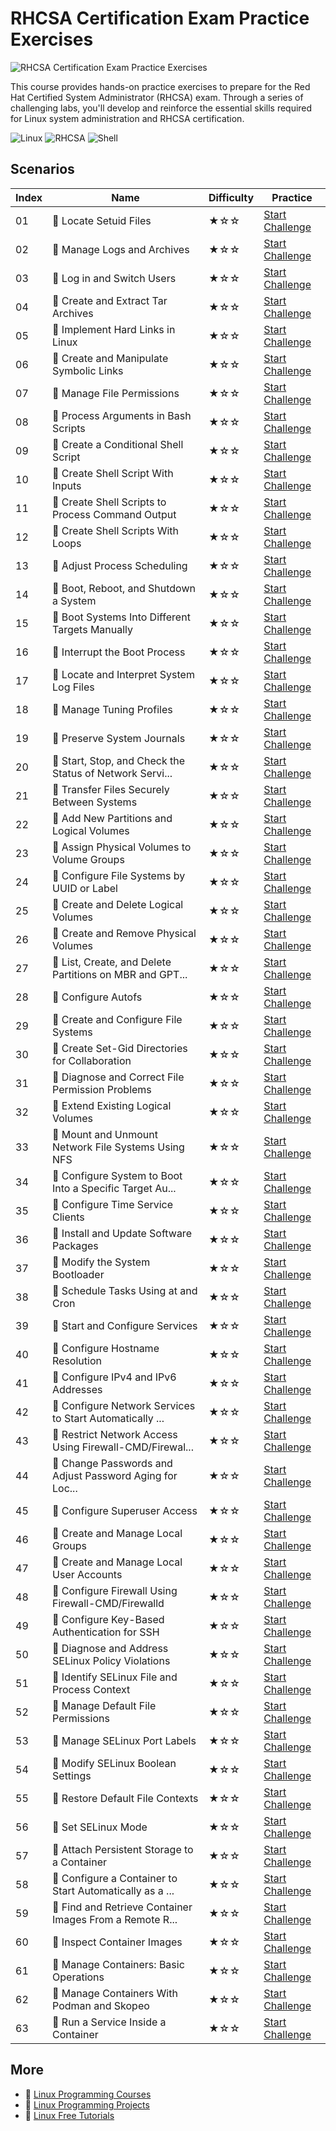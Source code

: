 # RHCSA Certification Exam Practice Exercises

![RHCSA Certification Exam Practice Exercises](https://cover-creator.appbot.io/rhcsa-certification-exam-practice-exercises.png)

This course provides hands-on practice exercises to prepare for the Red Hat Certified System Administrator (RHCSA) exam. Through a series of challenging labs, you'll develop and reinforce the essential skills required for Linux system administration and RHCSA certification.

![Linux](https://img.shields.io/badge/Linux-whitesmoke?style=for-the-badge&logo=linux)
![RHCSA](https://img.shields.io/badge/RHCSA-whitesmoke?style=for-the-badge&logo=rhcsa)
![Shell](https://img.shields.io/badge/Shell-whitesmoke?style=for-the-badge&logo=shell)


## Scenarios

|   Index | Name                                                     | Difficulty   | Practice                                                                                                                                                 |
|---------|----------------------------------------------------------|--------------|----------------------------------------------------------------------------------------------------------------------------------------------------------|
|      01 | 🎯 Locate Setuid Files                                   | ★☆☆          | <a target='_blank' href='https://labex.io/tutorials/rhcsa-locate-setuid-files-389292'>Start Challenge</a>                                                |
|      02 | 🎯 Manage Logs and Archives                              | ★☆☆          | <a target='_blank' href='https://labex.io/tutorials/rhcsa-manage-logs-and-archives-389293'>Start Challenge</a>                                           |
|      03 | 🎯 Log in and Switch Users                               | ★☆☆          | <a target='_blank' href='https://labex.io/tutorials/rhcsa-log-in-and-switch-users-389335'>Start Challenge</a>                                            |
|      04 | 🎯 Create and Extract Tar Archives                       | ★☆☆          | <a target='_blank' href='https://labex.io/tutorials/rhcsa-create-and-extract-tar-archives-389290'>Start Challenge</a>                                    |
|      05 | 🎯 Implement Hard Links in Linux                         | ★☆☆          | <a target='_blank' href='https://labex.io/tutorials/rhcsa-implement-hard-links-in-linux-389291'>Start Challenge</a>                                      |
|      06 | 🎯 Create and Manipulate Symbolic Links                  | ★☆☆          | <a target='_blank' href='https://labex.io/tutorials/rhcsa-create-and-manipulate-symbolic-links-389312'>Start Challenge</a>                               |
|      07 | 🎯 Manage File Permissions                               | ★☆☆          | <a target='_blank' href='https://labex.io/tutorials/rhcsa-manage-file-permissions-389331'>Start Challenge</a>                                            |
|      08 | 🎯 Process Arguments in Bash Scripts                     | ★☆☆          | <a target='_blank' href='https://labex.io/tutorials/rhcsa-process-arguments-in-bash-scripts-389294'>Start Challenge</a>                                  |
|      09 | 🎯 Create a Conditional Shell Script                     | ★☆☆          | <a target='_blank' href='https://labex.io/tutorials/linux-create-a-conditional-shell-script-389443'>Start Challenge</a>                                  |
|      10 | 🎯 Create Shell Script With Inputs                       | ★☆☆          | <a target='_blank' href='https://labex.io/tutorials/linux-create-shell-script-with-inputs-389450'>Start Challenge</a>                                    |
|      11 | 🎯 Create Shell Scripts to Process Command Output        | ★☆☆          | <a target='_blank' href='https://labex.io/tutorials/linux-create-shell-scripts-to-process-command-output-389451'>Start Challenge</a>                     |
|      12 | 🎯 Create Shell Scripts With Loops                       | ★☆☆          | <a target='_blank' href='https://labex.io/tutorials/linux-create-shell-scripts-with-loops-389452'>Start Challenge</a>                                    |
|      13 | 🎯 Adjust Process Scheduling                             | ★☆☆          | <a target='_blank' href='https://labex.io/tutorials/linux-adjust-process-scheduling-389426'>Start Challenge</a>                                          |
|      14 | 🎯 Boot, Reboot, and Shutdown a System                   | ★☆☆          | <a target='_blank' href='https://labex.io/tutorials/linux-boot-reboot-and-shutdown-a-system-389429'>Start Challenge</a>                                  |
|      15 | 🎯 Boot Systems Into Different Targets Manually          | ★☆☆          | <a target='_blank' href='https://labex.io/tutorials/linux-boot-systems-into-different-targets-manually-389430'>Start Challenge</a>                       |
|      16 | 🎯 Interrupt the Boot Process                            | ★☆☆          | <a target='_blank' href='https://labex.io/tutorials/linux-interrupt-the-boot-process-389460'>Start Challenge</a>                                         |
|      17 | 🎯 Locate and Interpret System Log Files                 | ★☆☆          | <a target='_blank' href='https://labex.io/tutorials/linux-locate-and-interpret-system-log-files-389462'>Start Challenge</a>                              |
|      18 | 🎯 Manage Tuning Profiles                                | ★☆☆          | <a target='_blank' href='https://labex.io/tutorials/linux-manage-tuning-profiles-389467'>Start Challenge</a>                                             |
|      19 | 🎯 Preserve System Journals                              | ★☆☆          | <a target='_blank' href='https://labex.io/tutorials/linux-preserve-system-journals-389471'>Start Challenge</a>                                           |
|      20 | 🎯 Start, Stop, and Check the Status of Network Servi... | ★☆☆          | <a target='_blank' href='https://labex.io/tutorials/linux-start-stop-and-check-the-status-of-network-services-389487'>Start Challenge</a>                |
|      21 | 🎯 Transfer Files Securely Between Systems               | ★☆☆          | <a target='_blank' href='https://labex.io/tutorials/linux-transfer-files-securely-between-systems-389479'>Start Challenge</a>                            |
|      22 | 🎯 Add New Partitions and Logical Volumes                | ★☆☆          | <a target='_blank' href='https://labex.io/tutorials/linux-add-new-partitions-and-logical-volumes-389425'>Start Challenge</a>                             |
|      23 | 🎯 Assign Physical Volumes to Volume Groups              | ★☆☆          | <a target='_blank' href='https://labex.io/tutorials/linux-assign-physical-volumes-to-volume-groups-389427'>Start Challenge</a>                           |
|      24 | 🎯 Configure File Systems by UUID or Label               | ★☆☆          | <a target='_blank' href='https://labex.io/tutorials/linux-configure-file-systems-by-uuid-or-label-389434'>Start Challenge</a>                            |
|      25 | 🎯 Create and Delete Logical Volumes                     | ★☆☆          | <a target='_blank' href='https://labex.io/tutorials/linux-create-and-delete-logical-volumes-389445'>Start Challenge</a>                                  |
|      26 | 🎯 Create and Remove Physical Volumes                    | ★☆☆          | <a target='_blank' href='https://labex.io/tutorials/linux-create-and-remove-physical-volumes-389448'>Start Challenge</a>                                 |
|      27 | 🎯 List, Create, and Delete Partitions on MBR and GPT... | ★☆☆          | <a target='_blank' href='https://labex.io/tutorials/linux-list-create-and-delete-partitions-on-mbr-and-gpt-disks-389485'>Start Challenge</a>             |
|      28 | 🎯 Configure Autofs                                      | ★☆☆          | <a target='_blank' href='https://labex.io/tutorials/linux-configure-autofs-389433'>Start Challenge</a>                                                   |
|      29 | 🎯 Create and Configure File Systems                     | ★☆☆          | <a target='_blank' href='https://labex.io/tutorials/linux-create-and-configure-file-systems-389444'>Start Challenge</a>                                  |
|      30 | 🎯 Create Set-Gid Directories for Collaboration          | ★☆☆          | <a target='_blank' href='https://labex.io/tutorials/linux-create-set-gid-directories-for-collaboration-389449'>Start Challenge</a>                       |
|      31 | 🎯 Diagnose and Correct File Permission Problems         | ★☆☆          | <a target='_blank' href='https://labex.io/tutorials/linux-diagnose-and-correct-file-permission-problems-389454'>Start Challenge</a>                      |
|      32 | 🎯 Extend Existing Logical Volumes                       | ★☆☆          | <a target='_blank' href='https://labex.io/tutorials/linux-extend-existing-logical-volumes-389455'>Start Challenge</a>                                    |
|      33 | 🎯 Mount and Unmount Network File Systems Using NFS      | ★☆☆          | <a target='_blank' href='https://labex.io/tutorials/linux-mount-and-unmount-network-file-systems-using-nfs-389486'>Start Challenge</a>                   |
|      34 | 🎯 Configure System to Boot Into a Specific Target Au... | ★☆☆          | <a target='_blank' href='https://labex.io/tutorials/linux-configure-system-to-boot-into-a-specific-target-automatically-389483'>Start Challenge</a>      |
|      35 | 🎯 Configure Time Service Clients                        | ★☆☆          | <a target='_blank' href='https://labex.io/tutorials/linux-configure-time-service-clients-389442'>Start Challenge</a>                                     |
|      36 | 🎯 Install and Update Software Packages                  | ★☆☆          | <a target='_blank' href='https://labex.io/tutorials/linux-install-and-update-software-packages-389459'>Start Challenge</a>                               |
|      37 | 🎯 Modify the System Bootloader                          | ★☆☆          | <a target='_blank' href='https://labex.io/tutorials/linux-modify-the-system-bootloader-389469'>Start Challenge</a>                                       |
|      38 | 🎯 Schedule Tasks Using at and Cron                      | ★☆☆          | <a target='_blank' href='https://labex.io/tutorials/linux-schedule-tasks-using-at-and-cron-389475'>Start Challenge</a>                                   |
|      39 | 🎯 Start and Configure Services                          | ★☆☆          | <a target='_blank' href='https://labex.io/tutorials/linux-start-and-configure-services-389477'>Start Challenge</a>                                       |
|      40 | 🎯 Configure Hostname Resolution                         | ★☆☆          | <a target='_blank' href='https://labex.io/tutorials/linux-configure-hostname-resolution-389436'>Start Challenge</a>                                      |
|      41 | 🎯 Configure IPv4 and IPv6 Addresses                     | ★☆☆          | <a target='_blank' href='https://labex.io/tutorials/linux-configure-ipv4-and-ipv6-addresses-389437'>Start Challenge</a>                                  |
|      42 | 🎯 Configure Network Services to Start Automatically ... | ★☆☆          | <a target='_blank' href='https://labex.io/tutorials/linux-configure-network-services-to-start-automatically-at-boot-389439'>Start Challenge</a>          |
|      43 | 🎯 Restrict Network Access Using Firewall-CMD/Firewal... | ★☆☆          | <a target='_blank' href='https://labex.io/tutorials/linux-restrict-network-access-using-firewall-cmd-firewall-389473'>Start Challenge</a>                |
|      44 | 🎯 Change Passwords and Adjust Password Aging for Loc... | ★☆☆          | <a target='_blank' href='https://labex.io/tutorials/linux-change-passwords-and-adjust-password-aging-for-local-user-accounts-389480'>Start Challenge</a> |
|      45 | 🎯 Configure Superuser Access                            | ★☆☆          | <a target='_blank' href='https://labex.io/tutorials/linux-configure-superuser-access-389440'>Start Challenge</a>                                         |
|      46 | 🎯 Create and Manage Local Groups                        | ★☆☆          | <a target='_blank' href='https://labex.io/tutorials/linux-create-and-manage-local-groups-389446'>Start Challenge</a>                                     |
|      47 | 🎯 Create and Manage Local User Accounts                 | ★☆☆          | <a target='_blank' href='https://labex.io/tutorials/linux-create-and-manage-local-user-accounts-389447'>Start Challenge</a>                              |
|      48 | 🎯 Configure Firewall Using Firewall-CMD/Firewalld       | ★☆☆          | <a target='_blank' href='https://labex.io/tutorials/linux-configure-firewall-using-firewall-cmd-firewalld-389482'>Start Challenge</a>                    |
|      49 | 🎯 Configure Key-Based Authentication for SSH            | ★☆☆          | <a target='_blank' href='https://labex.io/tutorials/linux-configure-key-based-authentication-for-ssh-389438'>Start Challenge</a>                         |
|      50 | 🎯 Diagnose and Address SELinux Policy Violations        | ★☆☆          | <a target='_blank' href='https://labex.io/tutorials/linux-diagnose-and-address-selinux-policy-violations-389453'>Start Challenge</a>                     |
|      51 | 🎯 Identify SELinux File and Process Context             | ★☆☆          | <a target='_blank' href='https://labex.io/tutorials/linux-identify-selinux-file-and-process-context-389457'>Start Challenge</a>                          |
|      52 | 🎯 Manage Default File Permissions                       | ★☆☆          | <a target='_blank' href='https://labex.io/tutorials/linux-manage-default-file-permissions-389465'>Start Challenge</a>                                    |
|      53 | 🎯 Manage SELinux Port Labels                            | ★☆☆          | <a target='_blank' href='https://labex.io/tutorials/linux-manage-selinux-port-labels-389466'>Start Challenge</a>                                         |
|      54 | 🎯 Modify SELinux Boolean Settings                       | ★☆☆          | <a target='_blank' href='https://labex.io/tutorials/linux-modify-selinux-boolean-settings-389468'>Start Challenge</a>                                    |
|      55 | 🎯 Restore Default File Contexts                         | ★☆☆          | <a target='_blank' href='https://labex.io/tutorials/linux-restore-default-file-contexts-389472'>Start Challenge</a>                                      |
|      56 | 🎯 Set SELinux Mode                                      | ★☆☆          | <a target='_blank' href='https://labex.io/tutorials/linux-set-selinux-mode-389476'>Start Challenge</a>                                                   |
|      57 | 🎯 Attach Persistent Storage to a Container              | ★☆☆          | <a target='_blank' href='https://labex.io/tutorials/linux-attach-persistent-storage-to-a-container-389428'>Start Challenge</a>                           |
|      58 | 🎯 Configure a Container to Start Automatically as a ... | ★☆☆          | <a target='_blank' href='https://labex.io/tutorials/linux-configure-a-container-to-start-automatically-as-a-systemd-service-389481'>Start Challenge</a>  |
|      59 | 🎯 Find and Retrieve Container Images From a Remote R... | ★☆☆          | <a target='_blank' href='https://labex.io/tutorials/linux-find-and-retrieve-container-images-from-a-remote-registry-389484'>Start Challenge</a>          |
|      60 | 🎯 Inspect Container Images                              | ★☆☆          | <a target='_blank' href='https://labex.io/tutorials/linux-inspect-container-images-389458'>Start Challenge</a>                                           |
|      61 | 🎯 Manage Containers: Basic Operations                   | ★☆☆          | <a target='_blank' href='https://labex.io/tutorials/linux-manage-containers-basic-operations-389463'>Start Challenge</a>                                 |
|      62 | 🎯 Manage Containers With Podman and Skopeo              | ★☆☆          | <a target='_blank' href='https://labex.io/tutorials/linux-manage-containers-with-podman-and-skopeo-389464'>Start Challenge</a>                           |
|      63 | 🎯 Run a Service Inside a Container                      | ★☆☆          | <a target='_blank' href='https://labex.io/tutorials/linux-run-a-service-inside-a-container-389474'>Start Challenge</a>                                   |

## More

- 🔗 [Linux Programming Courses](https://github.com/labex-labs/awesome-programming-courses)
- 🔗 [Linux Programming Projects](https://github.com/labex-labs/awesome-programming-projects)
- 🔗 [Linux Free Tutorials](https://github.com/labex-labs/linux-free-tutorials)

